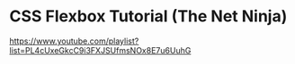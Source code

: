 # CSS Flexbox Tutorial (The Net Ninja)

https://www.youtube.com/playlist?list=PL4cUxeGkcC9i3FXJSUfmsNOx8E7u6UuhG
